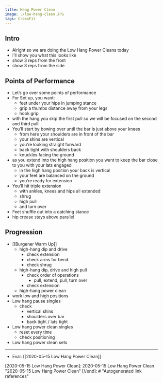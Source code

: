 ```yaml
---
title: Hang Power Clean
image: ./low-hang-clean.JPG
tags: CrossFit
---
```


## Intro
- Alright so we are doing the Low Hang Power Cleans today
- I’ll show you what this looks like
- show 3 reps from the front
- show 3 reps from the side

## Points of Performance
- Let’s go over some points of performance
- For Set up, you want:
    - feet under your hips in jumping stance
    - grip a thumbs distance away from your legs
    - hook grip
- with the hang you skip the first pull so we will be focused on the second and third pull
- You’ll start by bowing over until the bar is just above your knees
    - from here your shoulders are in front of the bar
    - your shins are vertical
    - you’re looking straight forward
    - back tight with shoulders back
    - knuckles facing the ground
- as you extend into the high hang position you want to keep the bar close to you with your lats engaged
    - in the high hang position your back is vertical
    - your feet are balanced on the ground
    - you’re ready for extension
- You’ll hit triple extension
    - with ankles, knees and hips all extended
    - shrug
    - high pull
    - and turn over
- Feet shuffle out into a catching stance
- hip crease stays above parallel
## Progression
- [[Burgener Warm Up]]
  - high-hang dip and drive
    - check extension
    - check arms for bend
    - check shrug
  - high-hang dip, drive and high pull
    - check order of operations
      - pull, extend, pull, turn over
    - check extension
  - high-hang power clean
- work low and high positions
- Low hang pause singles
  - check
    - vertical shins
    - shoulders over bar
    - back tight / lats tight
- Low hang power clean singles
  - reset every time
  - check positioning
- Low hang power clean sets


---

- Eval: [[2020-05-15 Low Hang Power Clean]]

[//begin]: # "Autogenerated link references for markdown compatibility"
[2020-05-15 Low Hang Power Clean]: 2020-05-15 Low Hang Power Clean "2020-05-15 Low Hang Power Clean"
[//end]: # "Autogenerated link references"